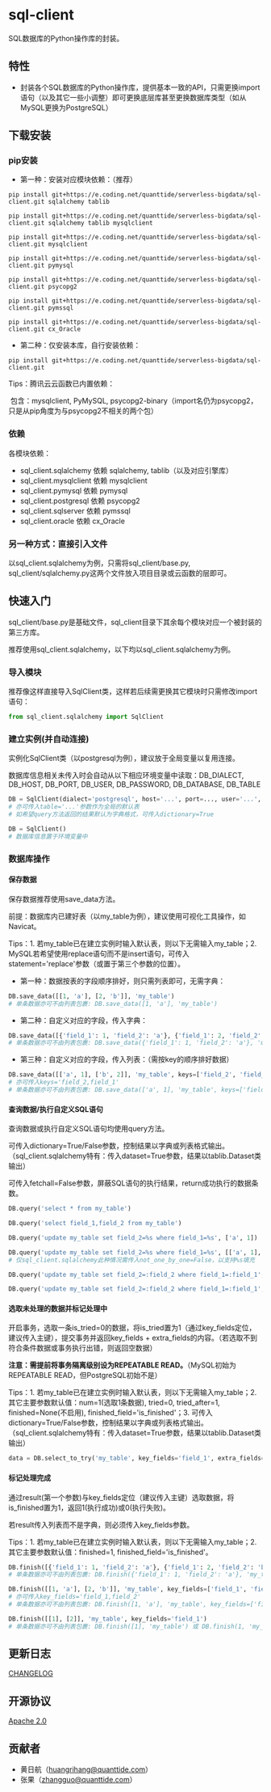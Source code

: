# sql-client

SQL数据库的Python操作库的封装。

## 特性

- 封装各个SQL数据库的Python操作库，提供基本一致的API，只需更换import语句（以及其它一些小调整）即可更换底层库甚至更换数据库类型（如从MySQL更换为PostgreSQL）

## 下载安装

### pip安装

- 第一种：安装对应模块依赖：（推荐）

```shell
pip install git+https://e.coding.net/quanttide/serverless-bigdata/sql-client.git sqlalchemy tablib
```

```shell
pip install git+https://e.coding.net/quanttide/serverless-bigdata/sql-client.git sqlalchemy tablib mysqlclient
```

```shell
pip install git+https://e.coding.net/quanttide/serverless-bigdata/sql-client.git mysqlclient
```

```shell
pip install git+https://e.coding.net/quanttide/serverless-bigdata/sql-client.git pymysql
```

```shell
pip install git+https://e.coding.net/quanttide/serverless-bigdata/sql-client.git psycopg2
```

```shell
pip install git+https://e.coding.net/quanttide/serverless-bigdata/sql-client.git pymssql
```

```shell
pip install git+https://e.coding.net/quanttide/serverless-bigdata/sql-client.git cx_Oracle
```

- 第二种：仅安装本库，自行安装依赖：

```shell
pip install git+https://e.coding.net/quanttide/serverless-bigdata/sql-client.git
```

Tips：腾讯云云函数已内置依赖：[](https://cloud.tencent.com/document/product/583/55592)

​	包含：mysqlclient, PyMySQL, psycopg2-binary（import名仍为psycopg2，只是从pip角度为与psycopg2不相关的两个包）

### 依赖

各模块依赖：

- sql_client.sqlalchemy 依赖 sqlalchemy, tablib（以及对应引擎库）
- sql_client.mysqlclient 依赖 mysqlclient
- sql_client.pymysql 依赖 pymysql
- sql_client.postgresql 依赖 psycopg2
- sql_client.sqlserver 依赖 pymssql
- sql_client.oracle 依赖 cx_Oracle

### 另一种方式：直接引入文件

以sql_client.sqlalchemy为例，只需将sql_client/base.py, sql_client/sqlalchemy.py这两个文件放入项目目录或云函数的层即可。


## 快速入门

sql_client/base.py是基础文件，sql_client目录下其余每个模块对应一个被封装的第三方库。

推荐使用sql_client.sqlalchemy，以下均以sql_client.sqlalchemy为例。

### 导入模块

推荐像这样直接导入SqlClient类，这样若后续需更换其它模块时只需修改import语句：

```python
from sql_client.sqlalchemy import SqlClient
```

### 建立实例(并自动连接)

实例化SqlClient类（以postgresql为例），建议放于全局变量以复用连接。

数据库信息相关未传入时会自动从以下相应环境变量中读取：DB_DIALECT, DB_HOST, DB_PORT, DB_USER, DB_PASSWORD, DB_DATABASE, DB_TABLE

```python
DB = SqlClient(dialect='postgresql', host='...', port=..., user='...', password='...', database='...')
# 亦可传入table='...'参数作为全局的默认表
# 如希望query方法返回的结果默认为字典格式，可传入dictionary=True
```

```python
DB = SqlClient()
# 数据库信息置于环境变量中
```

### 数据库操作

#### 保存数据

保存数据推荐使用save_data方法。

前提：数据库内已建好表（以my_table为例），建议使用可视化工具操作，如Navicat。

Tips：1. 若my_table已在建立实例时输入默认表，则以下无需输入my_table；2. MySQL若希望使用replace语句而不是insert语句，可传入statement='replace'参数（或置于第三个参数的位置）。

- 第一种：数据按表的字段顺序排好，则只需列表即可，无需字典：

```python
DB.save_data([[1, 'a'], [2, 'b']], 'my_table')
# 单条数据亦可不由列表包裹: DB.save_data([1, 'a'], 'my_table')
```

- 第二种：自定义对应的字段，传入字典：

```python
DB.save_data([{'field_1': 1, 'field_2': 'a'}, {'field_1': 2, 'field_2': 'b'}], 'my_table')
# 单条数据亦可不由列表包裹: DB.save_data({'field_1': 1, 'field_2': 'a'}, 'my_table')
```

- 第三种：自定义对应的字段，传入列表：（需按key的顺序排好数据）

```python
DB.save_data([['a', 1], ['b', 2]], 'my_table', keys=['field_2', 'field_1'])
# 亦可传入keys='field_2,field_1'
# 单条数据亦可不由列表包裹: DB.save_data(['a', 1], 'my_table', keys=['field_2', 'field_1'])
```

#### 查询数据/执行自定义SQL语句

查询数据或执行自定义SQL语句均使用query方法。

可传入dictionary=True/False参数，控制结果以字典或列表格式输出。（sql_client.sqlalchemy特有：传入dataset=True参数，结果以tablib.Dataset类输出）

可传入fetchall=False参数，屏蔽SQL语句的执行结果，return成功执行的数据条数。

```python
DB.query('select * from my_table')
```

```python
DB.query('select field_1,field_2 from my_table')
```

```python
DB.query('update my_table set field_2=%s where field_1=%s', ['a', 1])
```

```python
DB.query('update my_table set field_2=%s where field_1=%s', [['a', 1], ['b', 2]], not_one_by_one=False)
# 仅sql_client.sqlalchemy此种情况需传入not_one_by_one=False，以支持%s填充
```

```python
DB.query('update my_table set field_2=:field_2 where field_1=:field_1', {'field_1': 1, 'field_2': 'a'})
```

```python
DB.query('update my_table set field_2=:field_2 where field_1=:field_1', [{'field_1': 1, 'field_2': 'a'}, {'field_1': 2, 'field_2': 'b'}])
```

#### 选取未处理的数据并标记处理中

开启事务，选取一条is_tried=0的数据，将is_tried置为1（通过key_fields定位，建议传入主键），提交事务并返回key_fields + extra_fields的内容。（若选取不到符合条件数据或事务执行出错，则返回空数据）

**注意：需提前将事务隔离级别设为REPEATABLE READ。**（MySQL初始为REPEATABLE READ，但PostgreSQL初始不是）

Tips：1. 若my_table已在建立实例时输入默认表，则以下无需输入my_table；2. 其它主要参数默认值：num=1(选取1条数据), tried=0, tried_after=1, finished=None(不启用), finished_field='is_finished'；3. 可传入dictionary=True/False参数，控制结果以字典或列表格式输出。（sql_client.sqlalchemy特有：传入dataset=True参数，结果以tablib.Dataset类输出）

```python
data = DB.select_to_try('my_table', key_fields='field_1', extra_fields='field_2')
```

#### 标记处理完成

通过result(第一个参数)与key_fields定位（建议传入主键）选取数据，将is_finished置为1，返回1(执行成功)或0(执行失败)。

若result传入列表而不是字典，则必须传入key_fields参数。

Tips：1. 若my_table已在建立实例时输入默认表，则以下无需输入my_table；2. 其它主要参数默认值：finished=1, finished_field='is_finished'。

```python
DB.finish([{'field_1': 1, 'field_2': 'a'}, {'field_1': 2, 'field_2': 'b'}], 'my_table')
# 单条数据亦可不由列表包裹: DB.finish({'field_1': 1, 'field_2': 'a'}, 'my_table')
```

```python
DB.finish([[1, 'a'], [2, 'b']], 'my_table', key_fields=['field_1', 'field_2'])
# 亦可传入key_fields='field_1,field_2'
# 单条数据亦可不由列表包裹: DB.finish([1, 'a'], 'my_table', key_fields=['field_1', 'field_2'])
```

```python
DB.finish([[1], [2]], 'my_table', key_fields='field_1')
# 单条数据亦可不由列表包裹: DB.finish([1], 'my_table') 或 DB.finish(1, 'my_table')
```

## 更新日志

[CHANGELOG](CHANGELOG)

## 开源协议

[Apache 2.0](LICENSE)


## 贡献者

- 黄日航（huangrihang@quanttide.com）
- 张果（zhangguo@quanttide.com）
